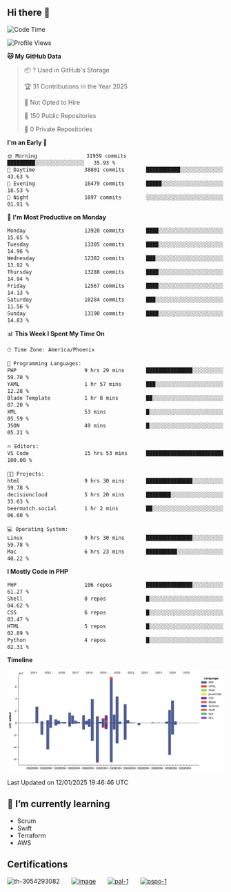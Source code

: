 ## Hi there 👋

<!--START_SECTION:waka-->
![Code Time](http://img.shields.io/badge/Code%20Time-10%2C495%20hrs%2031%20mins-blue)

![Profile Views](http://img.shields.io/badge/Profile%20Views-1-blue)

**🐱 My GitHub Data** 

> 📦 ? Used in GitHub's Storage 
 > 
> 🏆 31 Contributions in the Year 2025
 > 
> 🚫 Not Opted to Hire
 > 
> 📜 150 Public Repositories 
 > 
> 🔑 0 Private Repositories 
 > 
**I'm an Early 🐤** 

```text
🌞 Morning                31959 commits       █████████░░░░░░░░░░░░░░░░   35.93 % 
🌆 Daytime                38801 commits       ███████████░░░░░░░░░░░░░░   43.63 % 
🌃 Evening                16479 commits       █████░░░░░░░░░░░░░░░░░░░░   18.53 % 
🌙 Night                  1697 commits        ░░░░░░░░░░░░░░░░░░░░░░░░░   01.91 % 
```
📅 **I'm Most Productive on Monday** 

```text
Monday                   13920 commits       ████░░░░░░░░░░░░░░░░░░░░░   15.65 % 
Tuesday                  13305 commits       ████░░░░░░░░░░░░░░░░░░░░░   14.96 % 
Wednesday                12382 commits       ███░░░░░░░░░░░░░░░░░░░░░░   13.92 % 
Thursday                 13288 commits       ████░░░░░░░░░░░░░░░░░░░░░   14.94 % 
Friday                   12567 commits       ████░░░░░░░░░░░░░░░░░░░░░   14.13 % 
Saturday                 10284 commits       ███░░░░░░░░░░░░░░░░░░░░░░   11.56 % 
Sunday                   13190 commits       ████░░░░░░░░░░░░░░░░░░░░░   14.83 % 
```


📊 **This Week I Spent My Time On** 

```text
🕑︎ Time Zone: America/Phoenix

💬 Programming Languages: 
PHP                      9 hrs 29 mins       ███████████████░░░░░░░░░░   59.70 % 
YAML                     1 hr 57 mins        ███░░░░░░░░░░░░░░░░░░░░░░   12.28 % 
Blade Template           1 hr 8 mins         ██░░░░░░░░░░░░░░░░░░░░░░░   07.20 % 
XML                      53 mins             █░░░░░░░░░░░░░░░░░░░░░░░░   05.59 % 
JSON                     49 mins             █░░░░░░░░░░░░░░░░░░░░░░░░   05.21 % 

🔥 Editors: 
VS Code                  15 hrs 53 mins      █████████████████████████   100.00 % 

🐱‍💻 Projects: 
html                     9 hrs 30 mins       ███████████████░░░░░░░░░░   59.78 % 
decisioncloud            5 hrs 20 mins       ████████░░░░░░░░░░░░░░░░░   33.63 % 
beermatch.social         1 hr 2 mins         ██░░░░░░░░░░░░░░░░░░░░░░░   06.60 % 

💻 Operating System: 
Linux                    9 hrs 30 mins       ███████████████░░░░░░░░░░   59.78 % 
Mac                      6 hrs 23 mins       ██████████░░░░░░░░░░░░░░░   40.22 % 
```

**I Mostly Code in PHP** 

```text
PHP                      106 repos           ███████████████░░░░░░░░░░   61.27 % 
Shell                    8 repos             █░░░░░░░░░░░░░░░░░░░░░░░░   04.62 % 
CSS                      6 repos             █░░░░░░░░░░░░░░░░░░░░░░░░   03.47 % 
HTML                     5 repos             █░░░░░░░░░░░░░░░░░░░░░░░░   02.89 % 
Python                   4 repos             █░░░░░░░░░░░░░░░░░░░░░░░░   02.31 % 
```



**Timeline**

![Lines of Code chart](https://raw.githubusercontent.com/mikebronner/mikebronner/master/assets/bar_graph.png)


 Last Updated on 12/01/2025 19:46:46 UTC
<!--END_SECTION:waka-->

<!--
**mikebronner/mikebronner** is a ✨ _special_ ✨ repository because its `README.md` (this file) appears on your GitHub profile.

Here are some ideas to get you started:

- 🔭 I’m currently working on ...
- 🌱 I’m currently learning ...
- 👯 I’m looking to collaborate on ...
- 🤔 I’m looking for help with ...
- 💬 Ask me about ...
- 📫 How to reach me: ...
- 😄 Pronouns: ...
- ⚡ Fun fact: ...
-->

## 🌱 I’m currently learning

- Scrum
- Swift
- Terraform
- AWS

## Certifications

![th-3054293082](https://user-images.githubusercontent.com/1791050/208267034-c5006f82-ae89-41eb-9478-7106c5aba070.jpg)
&nbsp;&nbsp;&nbsp;&nbsp;&nbsp;
[![image](https://user-images.githubusercontent.com/1791050/208267032-13c8c426-f627-448d-b23e-e3dd74b6712a.png)](https://www.credly.com/users/mike-bronner)
&nbsp;&nbsp;&nbsp;&nbsp;&nbsp;
[![pal-1](https://github.com/mikebronner/mikebronner/assets/1791050/3384899a-848a-4e35-8cee-e35261b5ccce)](https://www.credly.com/users/mike-bronner)
&nbsp;&nbsp;&nbsp;&nbsp;&nbsp;
[![pspo-1](https://github.com/user-attachments/assets/7a6e28a4-7e44-4218-ba25-468d8c703864)](https://www.credly.com/users/mike-bronner)
